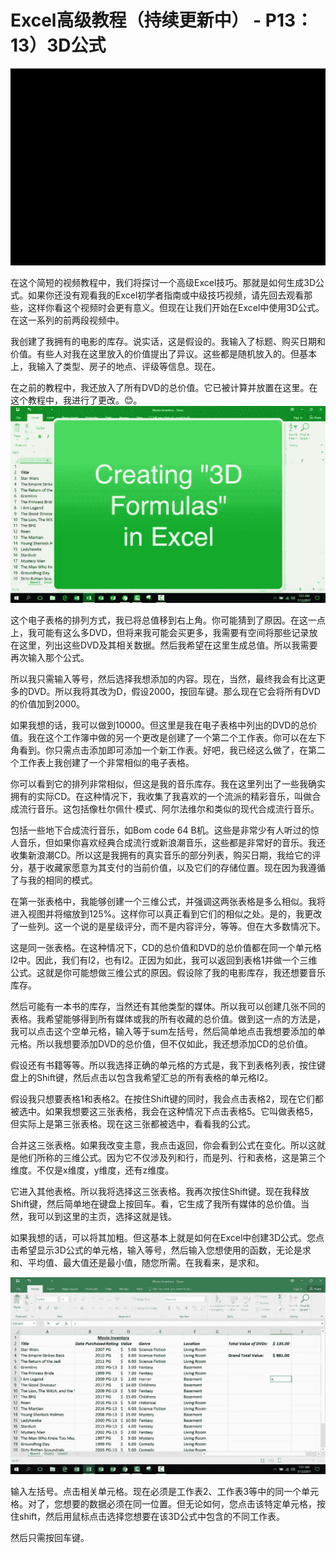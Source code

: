 # Excel高级教程（持续更新中） - P13：13）3D公式 

![](img/c18c440e729b03f2cd0cd192ae3454a3_0.png)

在这个简短的视频教程中，我们将探讨一个高级Excel技巧。那就是如何生成3D公式。如果你还没有观看我的Excel初学者指南或中级技巧视频，请先回去观看那些，这样你看这个视频时会更有意义。但现在让我们开始在Excel中使用3D公式。在这一系列的前两段视频中。

我创建了我拥有的电影的库存。说实话，这是假设的。我输入了标题、购买日期和价值。有些人对我在这里放入的价值提出了异议。这些都是随机放入的。但基本上，我输入了类型、房子的地点、评级等信息。现在。

在之前的教程中，我还放入了所有DVD的总价值。它已被计算并放置在这里。在这个教程中，我进行了更改。😊。![](img/c18c440e729b03f2cd0cd192ae3454a3_2.png)

这个电子表格的排列方式，我已将总值移到右上角。你可能猜到了原因。在这一点上，我可能有这么多DVD，但将来我可能会买更多，我需要有空间将那些记录放在这里，列出这些DVD及其相关数据。然后我希望在这里生成总值。所以我需要再次输入那个公式。

所以我只需输入等号，然后选择我想添加的内容。现在，当然，最终我会有比这更多的DVD。所以我将其改为D，假设2000，按回车键。那么现在它会将所有DVD的价值加到2000。

如果我想的话，我可以做到10000。但这里是我在电子表格中列出的DVD的总价值。我在这个工作簿中做的另一个更改是创建了一个第二个工作表。你可以在左下角看到。你只需点击添加即可添加一个新工作表。好吧，我已经这么做了，在第二个工作表上我创建了一个非常相似的电子表格。

你可以看到它的排列非常相似，但这是我的音乐库存。我在这里列出了一些我确实拥有的实际CD。在这种情况下，我收集了我喜欢的一个流派的精彩音乐，叫做合成流行音乐。这包括像杜尔佩什·模式、阿尔法维尔和类似的现代合成流行音乐。

包括一些地下合成流行音乐，如Bom code 64 B机。这些是非常少有人听过的惊人音乐，但如果你喜欢经典合成流行或新浪潮音乐，这些都是非常好的音乐。我还收集新浪潮CD。所以这是我拥有的真实音乐的部分列表，购买日期，我给它的评分，基于收藏家愿意为其支付的当前价值，以及它们的存储位置。现在因为我遵循了与我的相同的模式。

在第一张表格中，我能够创建一个三维公式，并强调这两张表格是多么相似。我将进入视图并将缩放到125%。这样你可以真正看到它们的相似之处。是的，我更改了一些列。这一个说的是星级评分，而不是内容评分，等等。但在大多数情况下。

这是同一张表格。在这种情况下，CD的总价值和DVD的总价值都在同一个单元格I2中。因此，我们有I2，也有I2。正因为如此，我可以返回到表格1并做一个三维公式。这就是你可能想做三维公式的原因。假设除了我的电影库存，我还想要音乐库存。

然后可能有一本书的库存，当然还有其他类型的媒体。所以我可以创建几张不同的表格。我希望能够得到所有媒体或我的所有收藏的总价值。做到这一点的方法是，我可以点击这个空单元格，输入等于sum左括号，然后简单地点击我想要添加的单元格。所以我想要添加DVD的总价值，但不仅如此，我还想添加CD的总价值。

假设还有书籍等等。所以我选择正确的单元格的方式是，我下到表格列表，按住键盘上的Shift键，然后点击以包含我希望汇总的所有表格的单元格I2。

假设我只想要表格1和表格2。在按住Shift键的同时，我会点击表格2，现在它们都被选中。如果我想要这三张表格，我会在这种情况下点击表格5。它叫做表格5，但实际上是第三张表格。现在这三张都被选中，看看我的公式。

合并这三张表格。如果我改变主意，我点击返回，你会看到公式在变化。所以这就是他们所称的三维公式。因为它不仅涉及列和行，而是列、行和表格，这是第三个维度。不仅是x维度，y维度，还有z维度。

它进入其他表格。所以我将选择这三张表格。我再次按住Shift键。现在我释放Shift键，然后简单地在键盘上按回车。看，它生成了我所有媒体的总价值。当然，我可以到这里的主页，选择这就是钱。

如果我想的话，可以将其加粗。但这基本上就是如何在Excel中创建3D公式。您点击希望显示3D公式的单元格，输入等号，然后输入您想使用的函数，无论是求和、平均值、最大值还是最小值，随您所需。在我看来，是求和。

![](img/c18c440e729b03f2cd0cd192ae3454a3_4.png)

输入左括号。点击相关单元格。现在必须是工作表2、工作表3等中的同一个单元格。对了，您想要的数据必须在同一位置。但无论如何，您点击该特定单元格，按住shift，然后用鼠标点击选择您想要在该3D公式中包含的不同工作表。

然后只需按回车键。

